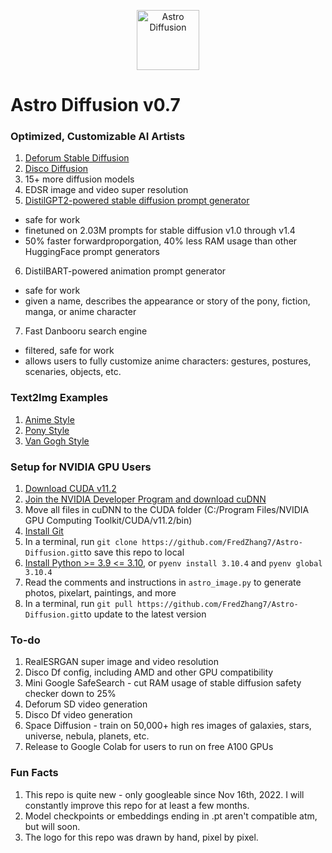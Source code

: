 <p align="center">
  <img width="100" height="96" src="https://cdn.discordapp.com/attachments/999941428052500632/1000242308177993748/vitchen2.png" alt="Astro Diffusion">
</p>

# Astro Diffusion v0.7
 
 
### Optimized, Customizable AI Artists
<!-- Original Deforum SD: https://colab.research.google.com/github/deforum/stable-diffusion/blob/main/Deforum_Stable_Diffusion.ipynb -->

1. <a href="https://colab.research.google.com/drive/1FgiGFa6rkUMCyzxUOleusYWfp1LBr5Sh?usp=sharing" alt="Deforum SDF">Deforum Stable Diffusion</a>
2. <a href="https://colab.research.google.com/github/alembics/disco-diffusion/blob/main/Disco_Diffusion.ipynb" alt="Disco DF">Disco Diffusion</a>
3. 15+ more diffusion models
4. EDSR image and video super resolution
5. [DistilGPT2-powered stable diffusion prompt generator](https://huggingface.co/FredZhang7/distilgpt2-stable-diffusion)
  - safe for work
  - finetuned on 2.03M prompts for stable diffusion v1.0 through v1.4
  - 50% faster forwardproporgation, 40% less RAM usage than other HuggingFace prompt generators
6. DistilBART-powered animation prompt generator
  - safe for work
  - given a name, describes the appearance or story of the pony, fiction, manga, or anime character
7. Fast Danbooru search engine
  - filtered, safe for work
  - allows users to fully customize anime characters: gestures, postures, scenaries, objects, etc.
 
 
### Text2Img Examples
1. [Anime Style](/art-examples/astro_anime.md)
2. [Pony Style](/art-examples/astro_pony.md)
3. [Van Gogh Style](/art-examples/astro_van_gogh.md)
 
 
### Setup for NVIDIA GPU Users
1. [Download CUDA v11.2](https://developer.nvidia.com/cuda-downloads)
2. [Join the NVIDIA Developer Program and download cuDNN](https://developer.nvidia.com/rdp/cudnn-download)
3. Move all files in cuDNN to the CUDA folder (C:/Program Files/NVIDIA GPU Computing Toolkit/CUDA/v11.2/bin)
4. [Install Git](https://git-scm.com/downloads)
5. In a terminal, run `git clone https://github.com/FredZhang7/Astro-Diffusion.git​​` to save this repo to local
6. [Install Python >= 3.9 <= 3.10](https://www.python.org/downloads/), or `pyenv install 3.10.4` and `pyenv global 3.10.4`
7. Read the comments and instructions in `astro_image.py` to generate photos, pixelart, paintings, and more
8. In a terminal, run `git pull https://github.com/FredZhang7/Astro-Diffusion.git​​` to update to the latest version
 
 
### To-do
1. RealESRGAN super image and video resolution
2. Disco Df config, including AMD and other GPU compatibility
3. Mini Google SafeSearch - cut RAM usage of stable diffusion safety checker down to 25%
4. Deforum SD video generation
5. Disco Df video generation
6. Space Diffusion - train on 50,000+ high res images of galaxies, stars, universe, nebula, planets, etc.
7. Release to Google Colab for users to run on free A100 GPUs
 
 
### Fun Facts
1. This repo is quite new - only googleable since Nov 16th, 2022. I will constantly improve this repo for at least a few months.
2. Model checkpoints or embeddings ending in .pt aren't compatible atm, but will soon.
3. The logo for this repo was drawn by hand, pixel by pixel.
